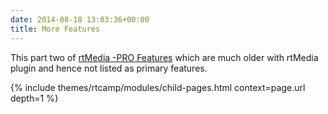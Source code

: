 ```yaml
---
date: 2014-08-18 13:03:36+00:00
title: More Features
---
```


This part two of [rtMedia -PRO Features](http://docs.rtcamp.com/rtmedia/addons/rtmedia-pro/features/) which are much older with rtMedia plugin and hence not listed as primary features.

{% include themes/rtcamp/modules/child-pages.html context=page.url depth=1 %}
